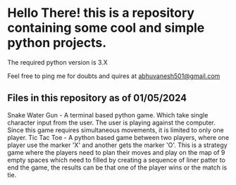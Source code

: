 <h1>Hello There! this is a repository containing some cool and simple python projects.</h1>

The required python version is 3.X

Feel free to ping me for doubts and quires at abhuvanesh501@gmail.com

<h2>Files in this repository as of 01/05/2024</h2>
<list>
  <l>Snake Water Gun - A terminal based python game. Which take single character input from the user. The user is playing against the computer. Since this game requires simultaneous movements, it is limited to only one player.</l>
  <l>Tic Tac Toe -  A python based game between two players, where one player use the marker 'X' and another gets the marker 'O'. This is a strategy game where the players need to plan their moves and play on the map of 9 empty spaces which need to filled by creating a sequence of liner patter to end the game, the results can be that one of the player wins or the match is tie.</l>
</list>
